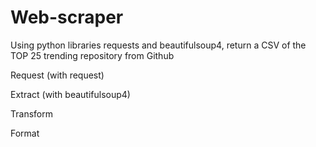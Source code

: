 # Web-scraper
Using python libraries requests and beautifulsoup4, return a CSV of the TOP 25 trending repository from Github

Request (with request)

Extract (with beautifulsoup4)

Transform

Format
